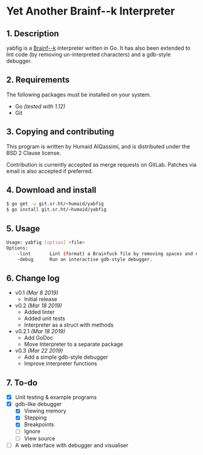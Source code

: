 # Yet Another Brainf--k Interpreter

## 1. Description

yabfig is a [Brainf--k](https://en.wikipedia.org/wiki/Brainfuck) 
interpreter written in Go. It has also been extended to lint
code (by removing un-interpreted characters) and a gdb-style debugger.

## 2. Requirements

The following packages must be installed on your system.

- Go *(tested with 1.12)*
- Git

## 3. Copying and contributing

This program is written by Humaid AlQassimi,
and is distributed under the BSD 2 Clause license.  

Contribution is currently accepted as merge requests on GitLab. Patches
via email is also accepted if preferred.

## 4. Download and install

```sh
$ go get -u git.sr.ht/~humaid/yabfig
$ go install git.sr.ht/~humaid/yabfig
```

## 5. Usage

```sh
Usage: yabfig [option] <file>
Options:
	-lint		Lint (format) a Brainfuck file by removing spaces and non-instruction characters and output it to standard output.
	-debug		Run an interactive gdb-style debugger.
```

## 6. Change log

- v0.1 *(Mar 8 2019)*
  - Initial release
- v0.2 *(Mar 18 2019)*
  - Added linter
  - Added unit tests
  - Interpreter as a struct with methods
- v0.2.1 *(Mar 18 2019)*
  - Add GoDoc
  - Move Interpreter to a separate package
- v0.3 *(Mar 22 2019)*
  - Add a simple gdb-style debugger
  - Improve interpreter functions

## 7. To-do

- [x] Unit testing & example programs
- [x] gdb-like debugger
  - [x] Viewing memory
  - [x] Stepping
  - [x] Breakpoints
  - [ ] Ignore
  - [ ] View source
- [ ] A web interface with debugger and visualiser
